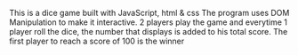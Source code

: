 This is a dice game built with JavaScript, html & css
The program uses DOM Manipulation to make it interactive.
2 players play the game and everytime 1 player roll the dice,
the number that displays is added to his total score. The 
first player to reach a score of 100 is the winner
